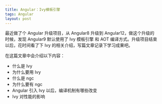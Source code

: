 ```yaml
---
title: Angular：Ivy模板引擎
tags: Angular
layout: post
---
```


最近做了个 Angular 升级项目，从 Angular8 升级到 Angular12，做这个升级的时候，发现 Angular9 默认使用了 Ivy 模板引擎 和 AOT 编译方式。升级项目结束以后，花时间看了下 Ivy 的相关介绍，写篇文章记录下学习成果吧。


在这篇文章中会介绍以下内容：
- 什么是 Ivy
- 为什么要用 Ivy
- 什么是 ngc
- 为什么要有 ngc
- Angular 引入 Ivy 以后，编译机制有哪些改变
- Ivy 对性能的影响